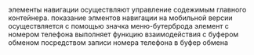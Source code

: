 элементы навигации осуществляют управление содежимым главного контейнера.
показание элментов навигации на мобильной версии осуществляется с помощью значка меню-бутерброда
элемент с номером телефона выполняет функцию взаимодействия с буфером обменом посредством записи номера телефона в буфер обмена

